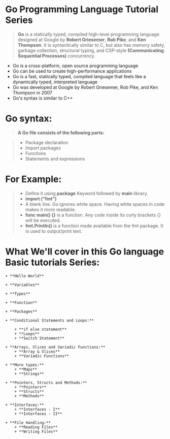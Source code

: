# **Go Programming Language Tutorial Series**
> **Go** is a statically typed, compiled high-level programming language designed at Google by **Robert Griesemer**, **Rob Pike**, and **Ken Thompson**. It is syntactically similar to C, but also has memory safety, garbage collection, structural typing, and CSP-style **(Communicating Sequential Processes)** concurrency.

+ Go is a cross-platform, open source programming language
+ Go can be used to create high-performance applications
+ Go is a fast, statically typed, compiled language that feels like a dynamically typed, interpreted language
+ Go was developed at Google by Robert Griesemer, Rob Pike, and Ken Thompson in 2007
+ Go's syntax is similar to C++

# Go syntax:
> **A Go file consists of the following parts:**

>   + Package declaration 
>   + Import packages
>   + Functions
>   + Statements and expressions


# For Example: 
> + Define it using **package** Keyword followed by **main** library.
> + **import ("fmt")**
> + A blank line. Go ignores white space. Having white spaces in code makes it more readable.
> + **func main() {}** is a function. Any code inside its curly brackets {} will be executed.
> + **fmt.Println()** is a function made available from the fmt package. It is used to output/print text.

# What We'll cover in this Go language Basic tutorials Series:
>
    + **Hello World**

    + **Variables**

    + **Types**

    + **Function**

    + **Packages**

    + **Conditional Statements and Loops:**

        + **if else statement**
        + **Loops**
        + **Switch Statement**

    + **Arrays, Slices and Variadic Functions:**
        + **Array & Slices**
        + **Variadic Functions**

    + **More types:**
        + **Maps**
        + **Strings**

    + **Pointers, Structs and Methods:**
        + **Pointers**
        + **Structs**
        + **Methods**

    + **Interfaces:**
        + **Interfaces - I**
        + **Interfaces - II**

    + **File Handling:**
        + **Reading Files**
        + **Writing Files**


